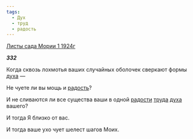 ```yaml
---
tags:
  - Дух
  - труд
  - радость
---
```

[Листы сада Мории 1 1924г](https://127.0.0.1:4002/agni/1924)

___332___

Когда сквозь лохмотья ваших случайных оболочек сверкают формы [духа](../../../tags/#Дух) —    

Не чуете ли вы мощь и [радость](../../../tags/#радость)?   

И не сливаются ли все существа ваши в одной [радости](../../../tags/#радость) [труда](../../../tags/#труд) [духа](../../../tags/#Дух) вашего?   

И тогда Я близко от вас.   

И тогда ваше ухо чует шелест шагов Моих.   

